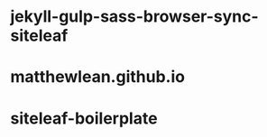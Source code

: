 jekyll-gulp-sass-browser-sync-siteleaf
=============================

# matthewlean.github.io
# siteleaf-boilerplate
